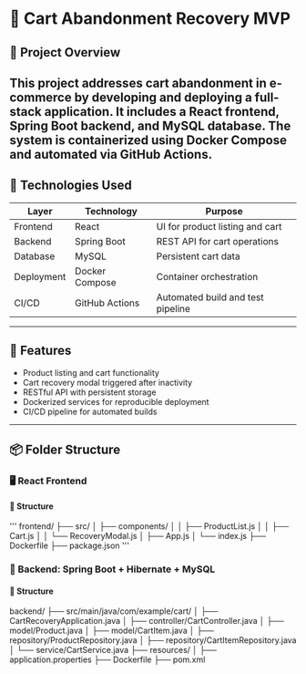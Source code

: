 # 🛒 Cart Abandonment Recovery MVP

## 🎯 Project Overview

This project addresses cart abandonment in e-commerce by developing and deploying a full-stack application. It includes a React frontend, Spring Boot backend, and MySQL database. The system is containerized using Docker Compose and automated via GitHub Actions.
---

## 🧱 Technologies Used

| Layer       | Technology         | Purpose                              |
|-------------|--------------------|--------------------------------------|
| Frontend    | React              | UI for product listing and cart      |
| Backend     | Spring Boot        | REST API for cart operations         |
| Database    | MySQL              | Persistent cart data                 |
| Deployment  | Docker Compose     | Container orchestration              |
| CI/CD       | GitHub Actions     | Automated build and test pipeline    |

---

## 🚀 Features

- Product listing and cart functionality
- Cart recovery modal triggered after inactivity
- RESTful API with persistent storage
- Dockerized services for reproducible deployment
- CI/CD pipeline for automated builds

---

## 📦 Folder Structure
### 🖥️ React Frontend

#### 📁 Structure
'''
frontend/
├── src/
│   ├── components/
│   │   ├── ProductList.js
│   │   ├── Cart.js
│   │   └── RecoveryModal.js
│   ├── App.js
│   └── index.js
├── Dockerfile
├── package.json
'''

### 🧱 Backend: Spring Boot + Hibernate + MySQL

#### 📁 Structure
backend/
├── src/main/java/com/example/cart/
│   ├── CartRecoveryApplication.java
│   ├── controller/CartController.java
│   ├── model/Product.java
│   ├── model/CartItem.java
│   ├── repository/ProductRepository.java
│   ├── repository/CartItemRepository.java
│   └── service/CartService.java
├── resources/
│   ├── application.properties
├── Dockerfile
├── pom.xml
